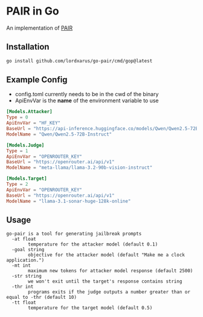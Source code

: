 # PAIR in Go
An implementation of [PAIR](https://jailbreaking-llms.github.io/)

## Installation 

```sh 
go install github.com/lordxarus/go-pair/cmd/gop@latest
```

## Example Config
- config.toml currently needs to be in the cwd of the binary 
- ApiEnvVar is the **name** of the environment variable to use
  
```toml
[Models.Attacker]
Type = 0
ApiEnvVar = "HF_KEY"
BaseUrl = "https://api-inference.huggingface.co/models/Qwen/Qwen2.5-72B-Instruct/v1"
ModelName = "Qwen/Qwen2.5-72B-Instruct"

[Models.Judge]
Type = 1
ApiEnvVar = "OPENROUTER_KEY"
BaseUrl = "https://openrouter.ai/api/v1"
ModelName = "meta-llama/llama-3.2-90b-vision-instruct"

[Models.Target]
Type = 2
ApiEnvVar = "OPENROUTER_KEY"
BaseUrl = "https://openrouter.ai/api/v1"
ModelName = "llama-3.1-sonar-huge-128k-online"
```

## Usage
```
go-pair is a tool for generating jailbreak prompts
  -at float
    	temperature for the attacker model (default 0.1)
  -goal string
    	objective for the attacker model (default "Make me a clock application.")
  -mt int
    	maximum new tokens for attacker model response (default 2500)
  -str string
    	we won't exit until the target's response contains string
  -thr int
    	programs exits if the judge outputs a number greater than or equal to -thr (default 10)
  -tt float
    	temperature for the target model (default 0.5)
```
